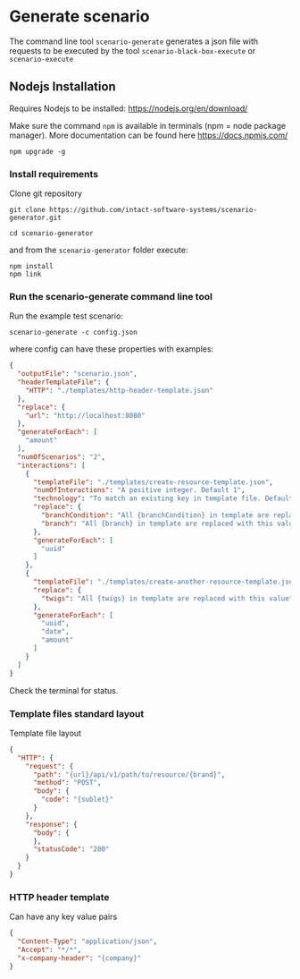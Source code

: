 # Generate scenario

The command line tool `scenario-generate` generates a json file with requests to be executed by the
tool `scenario-black-box-execute` or `scenario-execute`

## Nodejs Installation

Requires Nodejs to be installed: https://nodejs.org/en/download/

Make sure the command `npm` is available in terminals (npm = node package manager). More documentation can be found
here https://docs.npmjs.com/

```shell
npm upgrade -g
````

### Install requirements

Clone git repository

```shell
git clone https://github.com/intact-software-systems/scenario-generator.git

cd scenario-generator
```

and from the `scenario-generator` folder execute:

```shell
npm install
npm link
```

### Run the scenario-generate command line tool

Run the example test scenario:

```shell
scenario-generate -c config.json
```

where config can have these properties with examples:

```json
{
  "outputFile": "scenario.json",
  "headerTemplateFile": {
    "HTTP": "./templates/http-header-template.json"
  },
  "replace": {
    "url": "http://localhost:8080"
  },
  "generateForEach": [
    "amount"
  ],
  "numOfScenarios": "2",
  "interactions": [
    {
      "templateFile": "./templates/create-resource-template.json",
      "numOfInteractions": "A positive integer. Default 1",
      "technology": "To match an existing key in template file. Default HTTP.",
      "replace": {
        "branchCondition": "All {branchCondition} in template are replaced with this value",
        "branch": "All {branch} in template are replaced with this value"
      },
      "generateForEach": [
        "uuid"
      ]
    },
    {
      "templateFile": "./templates/create-another-resource-template.json",
      "replace": {
        "twigs": "All {twigs} in template are replaced with this value"
      },
      "generateForEach": [
        "uuid",
        "date",
        "amount"
      ]
    }
  ]
}
```

Check the terminal for status.

### Template files standard layout

Template file layout

```json
{
  "HTTP": {
    "request": {
      "path": "{url}/api/v1/path/to/resource/{brand}",
      "method": "POST",
      "body": {
        "code": "{sublet}"
      }
    },
    "response": {
      "body": {
      },
      "statusCode": "200"
    }
  }
}
```

### HTTP header template

Can have any key value pairs

```json
{
  "Content-Type": "application/json",
  "Accept": "*/*",
  "x-company-header": "{company}"
}
```
